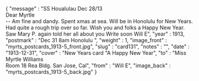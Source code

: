 {
  "message" : "SS Houalulau Dec 28/13<br>Dear Myrtle<br>-- Am fine and dandy. Spent xmas at sea. Will be in Honolulu for New Years. Had quite a rough trip over so far. Wish you and folks a Happy New Year. Saw Mary P. again told her all about you Write soon Will E",
  "year" : 1913,
  "postmark" : "Dec 31 8am Honolulu ",
  "weight" : 1,
  "image_front" : "myrts_postcards_1913-5_front.jpg",
  "slug" : "card131",
  "notes" : "",
  "date" : "1913-12-31",
  "cover" : "New Years card \"A Happy New Year",
  "to" : "Miss Myrtle Williams<br> Room 18 Rea Bldg. San Jose, Cal",
  "from" : "Will E",
  "image_back" : "myrts_postcards_1913-5_back.jpg"
}
